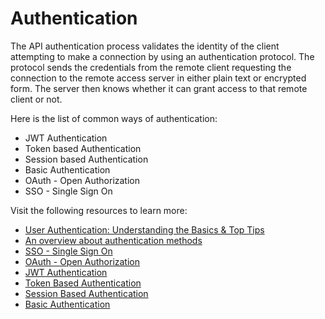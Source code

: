 # Authentication

The API authentication process validates the identity of the client attempting to make a connection by using an authentication protocol. The protocol sends the credentials from the remote client requesting the connection to the remote access server in either plain text or encrypted form. The server then knows whether it can grant access to that remote client or not.

Here is the list of common ways of authentication:

- JWT Authentication
- Token based Authentication
- Session based Authentication
- Basic Authentication
- OAuth - Open Authorization
- SSO - Single Sign On

Visit the following resources to learn more:

- [User Authentication: Understanding the Basics & Top Tips](https://swoopnow.com/user-authentication/)
- [An overview about authentication methods](https://betterprogramming.pub/how-do-you-authenticate-mate-f2b70904cc3a)
- [SSO - Single Sign On](https://roadmap.sh/guides/sso)
- [OAuth - Open Authorization](https://roadmap.sh/guides/oauth)
- [JWT Authentication](https://roadmap.sh/guides/jwt-authentication)
- [Token Based Authentication](https://roadmap.sh/guides/token-authentication)
- [Session Based Authentication](https://roadmap.sh/guides/session-authentication)
- [Basic Authentication](https://roadmap.sh/guides/basic-authentication)
